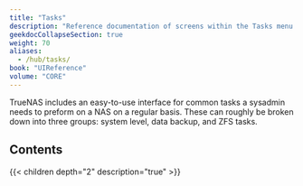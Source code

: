 ```yaml
---
title: "Tasks"
description: "Reference documentation of screens within the Tasks menu option."
geekdocCollapseSection: true
weight: 70
aliases:
  - /hub/tasks/
book: "UIReference"
volume: "CORE"
---
```


TrueNAS includes an easy-to-use interface for common tasks a sysadmin needs to preform on a NAS on a regular basis.
These can roughly be broken down into three groups: system level, data backup, and ZFS tasks.

## Contents

{{< children depth="2" description="true" >}}